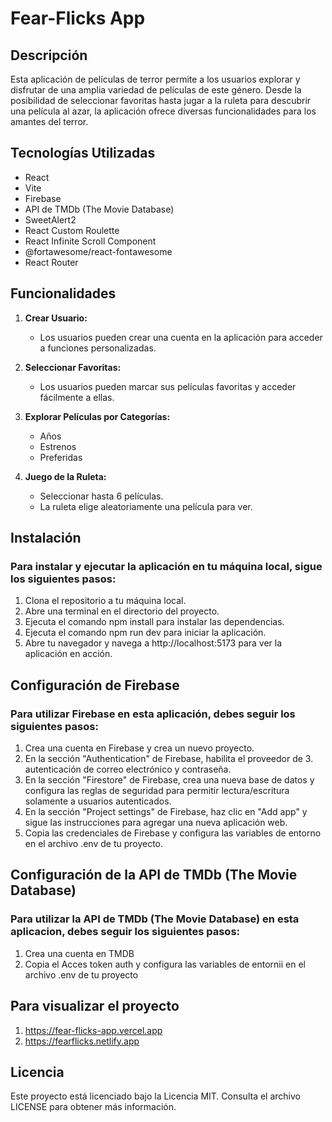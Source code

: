 # Fear-Flicks App

## Descripción

Esta aplicación de películas de terror permite a los usuarios explorar y disfrutar de una amplia variedad de películas de este género. Desde la posibilidad de seleccionar favoritas hasta jugar a la ruleta para descubrir una película al azar, la aplicación ofrece diversas funcionalidades para los amantes del terror.

## Tecnologías Utilizadas

- React
- Vite
- Firebase
- API de TMDb (The Movie Database)
- SweetAlert2
- React Custom Roulette
- React Infinite Scroll Component
- @fortawesome/react-fontawesome
- React Router

## Funcionalidades

1. **Crear Usuario:**
   - Los usuarios pueden crear una cuenta en la aplicación para acceder a funciones personalizadas.

2. **Seleccionar Favoritas:**
   - Los usuarios pueden marcar sus películas favoritas y acceder fácilmente a ellas.

3. **Explorar Películas por Categorías:**
   - Años
   - Estrenos
   - Preferidas

4. **Juego de la Ruleta:**
   - Seleccionar hasta 6 películas.
   - La ruleta elige aleatoriamente una película para ver.

## Instalación

### Para instalar y ejecutar la aplicación en tu máquina local, sigue los siguientes pasos:
 
1. Clona el repositorio a tu máquina local.
2. Abre una terminal en el directorio del proyecto.
3. Ejecuta el comando npm install para instalar las dependencias.
4. Ejecuta el comando npm run dev para iniciar la aplicación.
5. Abre tu navegador y navega a http://localhost:5173 para ver la aplicación en acción.

## Configuración de Firebase

### Para utilizar Firebase en esta aplicación, debes seguir los siguientes pasos:

1. Crea una cuenta en Firebase y crea un nuevo proyecto.
2. En la sección "Authentication" de Firebase, habilita el proveedor de 3. autenticación de correo electrónico y contraseña.
3. En la sección "Firestore" de Firebase, crea una nueva base de datos y configura las reglas de seguridad para permitir lectura/escritura solamente a usuarios autenticados.
4. En la sección "Project settings" de Firebase, haz clic en "Add app" y sigue las instrucciones para agregar una nueva aplicación web.
5. Copia las credenciales de Firebase y configura las variables de entorno en el archivo .env de tu proyecto.

## Configuración de la API de TMDb (The Movie Database)

### Para utilizar la API de TMDb (The Movie Database) en esta aplicacion, debes seguir los siguientes pasos:

1. Crea una cuenta en TMDB
2. Copia el Acces token auth y configura las variables de entornii en el archivo .env de tu proyecto

## Para visualizar el proyecto

1. https://fear-flicks-app.vercel.app
2. https://fearflicks.netlify.app

## Licencia

Este proyecto está licenciado bajo la Licencia MIT. Consulta el archivo LICENSE para obtener más información.
